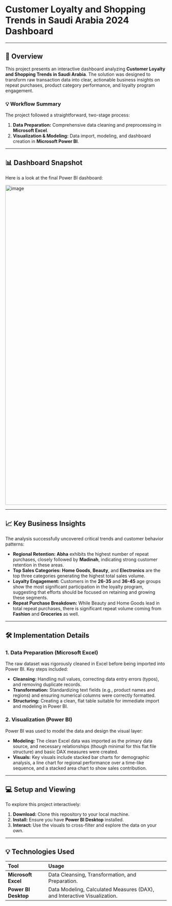 # Customer Loyalty and Shopping Trends in Saudi Arabia 2024 Dashboard

---

## 🌟 Overview

This project presents an interactive dashboard analyzing **Customer Loyalty and Shopping Trends in Saudi Arabia**. The solution was designed to transform raw transaction data into clear, actionable business insights on repeat purchases, product category performance, and loyalty program engagement.

### 💡 Workflow Summary

The project followed a straightforward, two-stage process:

1.  **Data Preparation:** Comprehensive data cleaning and preprocessing in **Microsoft Excel**.
2.  **Visualization & Modeling:** Data import, modeling, and dashboard creation in **Microsoft Power BI**.

---

## 📊 Dashboard Snapshot

Here is a look at the final Power BI dashboard:

<img width="1754" height="998" alt="image" src="https://github.com/user-attachments/assets/a07656e7-ce13-4527-9a79-96a56b391c02" />


---

## 📈 Key Business Insights

The analysis successfully uncovered critical trends and customer behavior patterns:

* **Regional Retention:** **Abha** exhibits the highest number of repeat purchases, closely followed by **Madinah**, indicating strong customer retention in these areas.
* **Top Sales Categories:** **Home Goods**, **Beauty**, and **Electronics** are the top three categories generating the highest total sales volume.
* **Loyalty Engagement:** Customers in the **26-35** and **36-45** age groups show the most significant participation in the loyalty program, suggesting that efforts should be focused on retaining and growing these segments.
* **Repeat Purchase Breakdown:** While Beauty and Home Goods lead in total repeat purchases, there is significant repeat volume coming from **Fashion** and **Groceries** as well.

---

## 🛠️ Implementation Details

### 1. Data Preparation (Microsoft Excel)

The raw dataset was rigorously cleaned in Excel before being imported into Power BI. Key steps included:

* **Cleansing:** Handling null values, correcting data entry errors (typos), and removing duplicate records.
* **Transformation:** Standardizing text fields (e.g., product names and regions) and ensuring numerical columns were correctly formatted.
* **Structuring:** Creating a clean, flat table suitable for immediate import and modeling in Power BI.

### 2. Visualization (Power BI)

Power BI was used to model the data and design the visual layer:

* **Modeling:** The clean Excel data was imported as the primary data source, and necessary relationships (though minimal for this flat file structure) and basic DAX measures were created.
* **Visuals:** Key visuals include stacked bar charts for demographic analysis, a line chart for regional performance over a time-like sequence, and a stacked area chart to show sales contribution.

---

## 💻 Setup and Viewing

To explore this project interactively:

1.  **Download:** Clone this repository to your local machine.
2.  **Install:** Ensure you have **Power BI Desktop** installed.
3.  **Interact:** Use the visuals to cross-filter and explore the data on your own.

---

## 💡 Technologies Used

| Tool | Usage |
| :--- | :--- |
| **Microsoft Excel** | Data Cleansing, Transformation, and Preparation. |
| **Power BI Desktop** | Data Modeling, Calculated Measures (DAX), and Interactive Visualization. |

